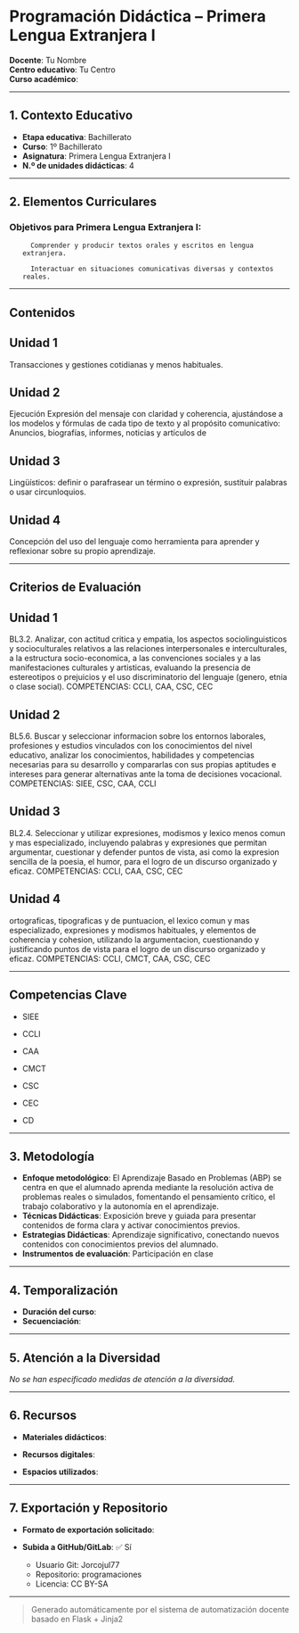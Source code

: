 # Programación Didáctica – Primera Lengua Extranjera I

**Docente**: Tu Nombre  
**Centro educativo**: Tu Centro  
**Curso académico**:   

---

## 1. Contexto Educativo

- **Etapa educativa**: Bachillerato
- **Curso**: 1º Bachillerato
- **Asignatura**: Primera Lengua Extranjera I
- **N.º de unidades didácticas**: 4

---
## 2. Elementos Curriculares

### Objetivos para Primera Lengua Extranjera I:</h3>


  <ul>
    
      Comprender y producir textos orales y escritos en lengua extranjera.
    
      Interactuar en situaciones comunicativas diversas y contextos reales.
    
  </ul>


---

## Contenidos

## Unidad 1
Transacciones y gestiones cotidianas y menos habituales.

## Unidad 2
Ejecución Expresión del mensaje con claridad y coherencia, ajustándose a los modelos y fórmulas de cada tipo de texto y al propósito comunicativo: Anuncios, biografías, informes, noticias y artículos de

## Unidad 3
Lingüísticos: definir o parafrasear un término o expresión, sustituir palabras o usar circunloquios.

## Unidad 4
Concepción del uso del lenguaje como herramienta para aprender y reflexionar sobre su propio aprendizaje.


---

## Criterios de Evaluación

## Unidad 1
BL3.2. Analizar, con actitud critica y empatia, los aspectos sociolinguisticos y socioculturales relativos a
las relaciones interpersonales e interculturales, a la estructura socio-economica, a las convenciones
sociales y a las manifestaciones culturales y artisticas, evaluando la presencia de estereotipos o
prejuicios y el uso discriminatorio del lenguaje (genero, etnia o clase social).
COMPETENCIAS: CCLI, CAA, CSC, CEC

## Unidad 2
BL5.6. Buscar y seleccionar informacion sobre los entornos laborales, profesiones y estudios vinculados
con los conocimientos del nivel educativo, analizar los conocimientos, habilidades y competencias
necesarias para su desarrollo y compararlas con sus propias aptitudes e intereses para generar
alternativas ante la toma de decisiones vocacional.
COMPETENCIAS: SIEE, CSC, CAA, CCLI

## Unidad 3
BL2.4. Seleccionar y utilizar expresiones, modismos y lexico menos comun y mas especializado,
incluyendo palabras y expresiones que permitan argumentar, cuestionar y defender puntos de vista, asi
como la expresion sencilla de la poesia, el humor, para el logro de un discurso organizado y eficaz.
COMPETENCIAS: CCLI, CAA, CSC, CEC

## Unidad 4
ortograficas, tipograficas y de puntuacion, el lexico comun y mas especializado, expresiones y modismos
habituales, y elementos de coherencia y cohesion, utilizando la argumentacion, cuestionando y
justificando puntos de vista para el logro de un discurso organizado y eficaz.
COMPETENCIAS: CCLI, CMCT, CAA, CSC, CEC


---

## Competencias Clave


- SIEE

- CCLI

- CAA

- CMCT

- CSC

- CEC

- CD



---

## 3. Metodología

- **Enfoque metodológico**: El Aprendizaje Basado en Problemas (ABP) se centra en que el alumnado aprenda mediante la resolución activa de problemas reales o simulados, fomentando el pensamiento crítico, el trabajo colaborativo y la autonomía en el aprendizaje.
- **Técnicas Didácticas**: Exposición breve y guiada para presentar contenidos de forma clara y activar conocimientos previos.
- **Estrategias Didácticas**: Aprendizaje significativo, conectando nuevos contenidos con conocimientos previos del alumnado.
- **Instrumentos de evaluación**: Participación en clase

---
## 4. Temporalización

- **Duración del curso**: 
- **Secuenciación**:  
  

---

## 5. Atención a la Diversidad


_No se han especificado medidas de atención a la diversidad._

---

## 6. Recursos

- **Materiales didácticos**:  
  
- **Recursos digitales**:  
  
- **Espacios utilizados**: 

---

## 7. Exportación y Repositorio

- **Formato de exportación solicitado**: 
- **Subida a GitHub/GitLab**: ✅ Sí

  - Usuario Git: Jorcojul77
  - Repositorio: programaciones
  - Licencia: CC BY-SA


---

> Generado automáticamente por el sistema de automatización docente basado en Flask + Jinja2
